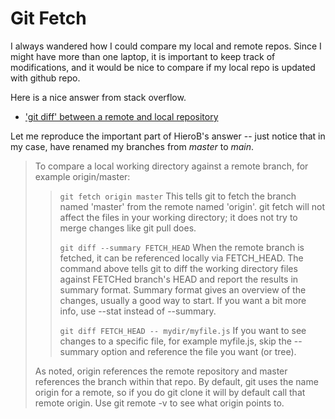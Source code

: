 # Git Fetch 

I always wandered how I could compare my local and remote repos. Since I 
might have more than one laptop, it is important to keep track of modifications, 
and it would be nice to compare if my local repo is updated with github repo. 

Here is a nice answer from stack overflow. 
* ['git diff' between a remote and local repository](https://stackoverflow.com/questions/11935633/git-diff-between-a-remote-and-local-repository)

Let me reproduce the important part of HieroB's answer -- just notice that in 
my case,  have renamed my branches from *master* to *main*. 

> To compare a local working directory against a remote branch, for example origin/master:
>
>>  `git fetch origin master` This tells git to fetch the branch named 'master'
>>  from the remote named 'origin'. git fetch will not affect the files in your
>>  working directory; it does not try to merge changes like git pull does. 
>>
>>  `git diff --summary FETCH_HEAD` When the remote branch is fetched, it can be
>>  referenced locally via FETCH_HEAD. The command above tells git to diff the
>>  working directory files against FETCHed branch's HEAD and report the
>>  results in summary format. Summary format gives an overview of the changes,
>>  usually a good way to start. If you want a bit more info, use --stat
>>  instead of --summary. 
>>
>>  `git diff FETCH_HEAD -- mydir/myfile.js` If you want to
>>  see changes to a specific file, for example myfile.js, skip the --summary
>>  option and reference the file you want (or tree).
>
> As noted, origin references the remote repository and master references the
> branch within that repo. By default, git uses the name origin for a remote, so
> if you do git clone <url> it will by default call that remote origin. Use git
> remote -v to see what origin points to.
